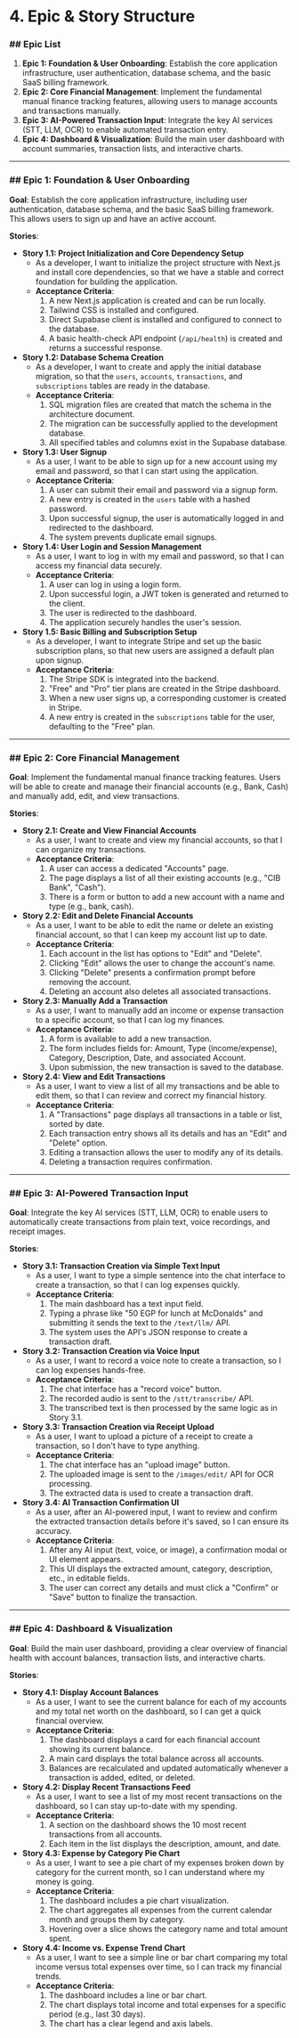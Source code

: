 # 4. Epic & Story Structure

### ## Epic List
1.  **Epic 1: Foundation & User Onboarding**: Establish the core application infrastructure, user authentication, database schema, and the basic SaaS billing framework.
2.  **Epic 2: Core Financial Management**: Implement the fundamental manual finance tracking features, allowing users to manage accounts and transactions manually.
3.  **Epic 3: AI-Powered Transaction Input**: Integrate the key AI services (STT, LLM, OCR) to enable automated transaction entry.
4.  **Epic 4: Dashboard & Visualization**: Build the main user dashboard with account summaries, transaction lists, and interactive charts.

---
### ## Epic 1: Foundation & User Onboarding
**Goal**: Establish the core application infrastructure, including user authentication, database schema, and the basic SaaS billing framework. This allows users to sign up and have an active account.

**Stories**:
* **Story 1.1: Project Initialization and Core Dependency Setup**
    * As a developer, I want to initialize the project structure with Next.js and install core dependencies, so that we have a stable and correct foundation for building the application.
    * **Acceptance Criteria**:
        1.  A new Next.js application is created and can be run locally.
        2.  Tailwind CSS is installed and configured.
        3.  Direct Supabase client is installed and configured to connect to the database.
        4.  A basic health-check API endpoint (`/api/health`) is created and returns a successful response.
* **Story 1.2: Database Schema Creation**
    * As a developer, I want to create and apply the initial database migration, so that the `users`, `accounts`, `transactions`, and `subscriptions` tables are ready in the database.
    * **Acceptance Criteria**:
        1.  SQL migration files are created that match the schema in the architecture document.
        2.  The migration can be successfully applied to the development database.
        3.  All specified tables and columns exist in the Supabase database.
* **Story 1.3: User Signup**
    * As a user, I want to be able to sign up for a new account using my email and password, so that I can start using the application.
    * **Acceptance Criteria**:
        1.  A user can submit their email and password via a signup form.
        2.  A new entry is created in the `users` table with a hashed password.
        3.  Upon successful signup, the user is automatically logged in and redirected to the dashboard.
        4.  The system prevents duplicate email signups.
* **Story 1.4: User Login and Session Management**
    * As a user, I want to log in with my email and password, so that I can access my financial data securely.
    * **Acceptance Criteria**:
        1.  A user can log in using a login form.
        2.  Upon successful login, a JWT token is generated and returned to the client.
        3.  The user is redirected to the dashboard.
        4.  The application securely handles the user's session.
* **Story 1.5: Basic Billing and Subscription Setup**
    * As a developer, I want to integrate Stripe and set up the basic subscription plans, so that new users are assigned a default plan upon signup.
    * **Acceptance Criteria**:
        1.  The Stripe SDK is integrated into the backend.
        2.  "Free" and "Pro" tier plans are created in the Stripe dashboard.
        3.  When a new user signs up, a corresponding customer is created in Stripe.
        4.  A new entry is created in the `subscriptions` table for the user, defaulting to the "Free" plan.

---
### ## Epic 2: Core Financial Management
**Goal**: Implement the fundamental manual finance tracking features. Users will be able to create and manage their financial accounts (e.g., Bank, Cash) and manually add, edit, and view transactions.

**Stories**:
* **Story 2.1: Create and View Financial Accounts**
    * As a user, I want to create and view my financial accounts, so that I can organize my transactions.
    * **Acceptance Criteria**:
        1.  A user can access a dedicated "Accounts" page.
        2.  The page displays a list of all their existing accounts (e.g., "CIB Bank", "Cash").
        3.  There is a form or button to add a new account with a name and type (e.g., bank, cash).
* **Story 2.2: Edit and Delete Financial Accounts**
    * As a user, I want to be able to edit the name or delete an existing financial account, so that I can keep my account list up to date.
    * **Acceptance Criteria**:
        1.  Each account in the list has options to "Edit" and "Delete".
        2.  Clicking "Edit" allows the user to change the account's name.
        3.  Clicking "Delete" presents a confirmation prompt before removing the account.
        4.  Deleting an account also deletes all associated transactions.
* **Story 2.3: Manually Add a Transaction**
    * As a user, I want to manually add an income or expense transaction to a specific account, so that I can log my finances.
    * **Acceptance Criteria**:
        1.  A form is available to add a new transaction.
        2.  The form includes fields for: Amount, Type (income/expense), Category, Description, Date, and associated Account.
        3.  Upon submission, the new transaction is saved to the database.
* **Story 2.4: View and Edit Transactions**
    * As a user, I want to view a list of all my transactions and be able to edit them, so that I can review and correct my financial history.
    * **Acceptance Criteria**:
        1.  A "Transactions" page displays all transactions in a table or list, sorted by date.
        2.  Each transaction entry shows all its details and has an "Edit" and "Delete" option.
        3.  Editing a transaction allows the user to modify any of its details.
        4.  Deleting a transaction requires confirmation.

---
### ## Epic 3: AI-Powered Transaction Input
**Goal**: Integrate the key AI services (STT, LLM, OCR) to enable users to automatically create transactions from plain text, voice recordings, and receipt images.

**Stories**:
* **Story 3.1: Transaction Creation via Simple Text Input**
    * As a user, I want to type a simple sentence into the chat interface to create a transaction, so that I can log expenses quickly.
    * **Acceptance Criteria**:
        1.  The main dashboard has a text input field.
        2.  Typing a phrase like "50 EGP for lunch at McDonalds" and submitting it sends the text to the `/text/llm/` API.
        3.  The system uses the API's JSON response to create a transaction draft.
* **Story 3.2: Transaction Creation via Voice Input**
    * As a user, I want to record a voice note to create a transaction, so I can log expenses hands-free.
    * **Acceptance Criteria**:
        1.  The chat interface has a "record voice" button.
        2.  The recorded audio is sent to the `/stt/transcribe/` API.
        3.  The transcribed text is then processed by the same logic as in Story 3.1.
* **Story 3.3: Transaction Creation via Receipt Upload**
    * As a user, I want to upload a picture of a receipt to create a transaction, so I don't have to type anything.
    * **Acceptance Criteria**:
        1.  The chat interface has an "upload image" button.
        2.  The uploaded image is sent to the `/images/edit/` API for OCR processing.
        3.  The extracted data is used to create a transaction draft.
* **Story 3.4: AI Transaction Confirmation UI**
    * As a user, after an AI-powered input, I want to review and confirm the extracted transaction details before it's saved, so I can ensure its accuracy.
    * **Acceptance Criteria**:
        1.  After any AI input (text, voice, or image), a confirmation modal or UI element appears.
        2.  This UI displays the extracted amount, category, description, etc., in editable fields.
        3.  The user can correct any details and must click a "Confirm" or "Save" button to finalize the transaction.

---
### ## Epic 4: Dashboard & Visualization
**Goal**: Build the main user dashboard, providing a clear overview of financial health with account balances, transaction lists, and interactive charts.

**Stories**:
* **Story 4.1: Display Account Balances**
    * As a user, I want to see the current balance for each of my accounts and my total net worth on the dashboard, so I can get a quick financial overview.
    * **Acceptance Criteria**:
        1.  The dashboard displays a card for each financial account showing its current balance.
        2.  A main card displays the total balance across all accounts.
        3.  Balances are recalculated and updated automatically whenever a transaction is added, edited, or deleted.
* **Story 4.2: Display Recent Transactions Feed**
    * As a user, I want to see a list of my most recent transactions on the dashboard, so I can stay up-to-date with my spending.
    * **Acceptance Criteria**:
        1.  A section on the dashboard shows the 10 most recent transactions from all accounts.
        2.  Each item in the list displays the description, amount, and date.
* **Story 4.3: Expense by Category Pie Chart**
    * As a user, I want to see a pie chart of my expenses broken down by category for the current month, so I can understand where my money is going.
    * **Acceptance Criteria**:
        1.  The dashboard includes a pie chart visualization.
        2.  The chart aggregates all expenses from the current calendar month and groups them by category.
        3.  Hovering over a slice shows the category name and total amount spent.
* **Story 4.4: Income vs. Expense Trend Chart**
    * As a user, I want to see a simple line or bar chart comparing my total income versus total expenses over time, so I can track my financial trends.
    * **Acceptance Criteria**:
        1.  The dashboard includes a line or bar chart.
        2.  The chart displays total income and total expenses for a specific period (e.g., last 30 days).
        3.  The chart has a clear legend and axis labels.

